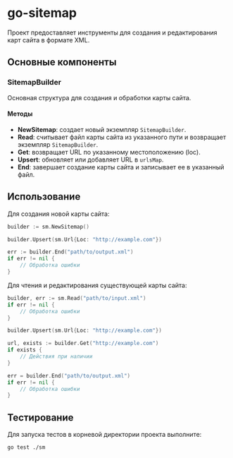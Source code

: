 # go-sitemap

Проект предоставляет инструменты для создания и редактирования карт сайта в формате XML.

## Основные компоненты

### SitemapBuilder

Основная структура для создания и обработки карты сайта.

#### Методы

- **NewSitemap**: создает новый экземпляр `SitemapBuilder`.
- **Read**: считывает файл карты сайта из указанного пути и возвращает экземпляр `SitemapBuilder`.
- **Get**: возвращает URL по указанному местоположению (loc).
- **Upsert**: обновляет или добавляет URL в `urlsMap`.
- **End**: завершает создание карты сайта и записывает ее в указанный файл.

## Использование

Для создания новой карты сайта:

```go
builder := sm.NewSitemap()

builder.Upsert(sm.Url{Loc: "http://example.com"})

err := builder.End("path/to/output.xml")
if err != nil {
    // Обработка ошибки
}
```

Для чтения и редактирования существующей карты сайта:

```go
builder, err := sm.Read("path/to/input.xml")
if err != nil {
    // Обработка ошибки
}

builder.Upsert(sm.Url{Loc: "http://example.com"})

url, exists := builder.Get("http://example.com")
if exists {
    // Действия при наличии
}

err = builder.End("path/to/output.xml")
if err != nil {
    // Обработка ошибки
}
```

## Тестирование

Для запуска тестов в корневой директории проекта выполните:

```bash
go test ./sm
```